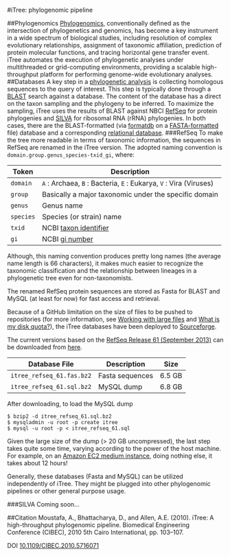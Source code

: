#iTree: phylogenomic pipeline

##Phylogenomics
[Phylogenomics](http://en.wikipedia.org/wiki/Phylogenomics), conventionally defined as the intersection of phylogenetics and genomics, has become a key instrument in a wide spectrum of biological studies, including resolution of complex evolutionary relationships, assignment of taxonomic affiliation, prediction of protein molecular functions, and tracing horizontal gene transfer event. iTree automates the execution of phylogenetic analyses under multithreaded or grid-computing environments, providing a scalable high-throughput platform for performing genome-wide evolutionary analyses.
##Databases
A key step in a [phylogenetic analysis](http://en.wikipedia.org/wiki/Phylogenetics) is collecting homologous sequences to the query of interest. This step is typically done through a [BLAST](http://en.wikipedia.org/wiki/BLAST) search against a database. The content of the database has a direct on the taxon sampling and the phylogeny to be inferred. To maximize the sampling, iTree uses the results of BLAST against NBCI [RefSeq](http://www.ncbi.nlm.nih.gov/refseq/) for protein phylogenies and [SILVA](http://www.arb-silva.de/) for ribosomal RNA (rRNA) phylogenies. In both cases, there are the BLAST-formatted (via [formatdb](ftp://ftp.ncbi.nih.gov/blast/documents/formatdb.html) on a [FASTA-formatted](http://en.wikipedia.org/wiki/FASTA_format) file) database and a corresponding [relational database](http://en.wikipedia.org/wiki/Relational_database).
###RefSeq
To make the tree more readable in terms of taxonomic information, the sequences in RefSeq are renamed in the iTree version. The adopted naming convention is `domain.group.genus_species-txid_gi`, where:

Token     | Description
--------- | -----------
`domain`  | `A` : Archaea, `B` : Bacteria, `E` : Eukarya, `V` : Vira (Viruses)
`group`   | Basically a major taxonomic under the specific domain
`genus`   | Genus name
`species` | Species (or strain) name
`txid`    | NCBI [taxon identifier](http://www.ncbi.nlm.nih.gov/taxonomy)
`gi`      | NCBI [gi number](http://www.ncbi.nlm.nih.gov/Sitemap/sequenceIDs.html)

Although, this naming convention produces pretty long names (the average name length is 66 characters), it makes much easier to recognize the taxonomic classification and the relationship between lineages in a phylogenetic tree even for non-taxonomists.

The renamed RefSeq protein sequences are stored as Fasta for BLAST and MySQL (at least for now) for fast access and retrieval.

Because of a GitHub limitation on the size of files to be pushed to repositories (for more information, see [Working with large files](https://help.github.com/articles/working-with-large-files) and [What is my disk quota?](https://help.github.com/articles/what-is-my-disk-quota)), the iTree databases have been deployed to [Sourceforge](http://sourceforge.net/projects/itree/files/).

The current versions based on the [RefSeq Release 61 (September 2013)](ftp://ftp.ncbi.nlm.nih.gov/refseq/release/release-notes/RefSeq-release61.txt) can be downloaded from [here](http://sourceforge.net/projects/itree/files/refseq_rel_61/).

Database File | Description | Size
------------- | ----------- | ----
`itree_refseq_61.fas.bz2` | Fasta sequences | 6.5 GB 
`itree_refseq_61.sql.bz2` | MySQL dump | 6.8 GB

After downloading, to load the MySQL dump
```
$ bzip2 -d itree_refseq_61.sql.bz2
$ mysqladmin -u root -p create itree
$ mysql -u root -p < itree_refseq_61.sql
```

Given the large size of the dump (> 20 GB uncompressed), the last step takes quite some time, varying according to the power of the host machine. For example, on an [Amazon EC2 medium instance](http://aws.amazon.com/ec2/instance-types/instance-details/), doing nothing else, it takes about 12 hours!

Generally, these databases (Fasta and MySQL) can be utilized independently of iTree. They might be plugged into other phylogenomic pipelines or other general purpose usage.

###SILVA
Coming soon...


##Citation
Moustafa, A., Bhattacharya, D., and Allen, A.E. (2010). iTree: A high-throughput phylogenomic pipeline. Biomedical Engineering Conference (CIBEC), 2010 5th Cairo International, pp. 103–107.

DOI [10.1109/CIBEC.2010.5716071](http://dx.doi.org/10.1109/CIBEC.2010.5716071)
